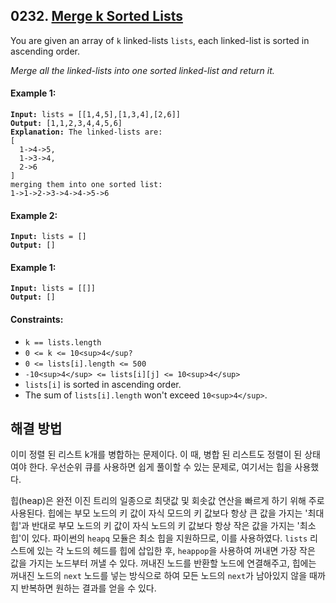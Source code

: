 ## 0232. [Merge k Sorted Lists](https://leetcode.com/problems/merge-k-sorted-lists/)

You are given an array of `k` linked-lists `lists`, each linked-list is sorted in ascending order.

_Merge all the linked-lists into one sorted linked-list and return it._

#### **Example 1:**

<pre><code><strong>Input:</strong> lists = [[1,4,5],[1,3,4],[2,6]]
<strong>Output:</strong> [1,1,2,3,4,4,5,6]
<strong>Explanation:</strong> The linked-lists are:
[
  1->4->5,
  1->3->4,
  2->6
]
merging them into one sorted list:
1->1->2->3->4->4->5->6</code></pre>

#### **Example 2:**

<pre><code><strong>Input:</strong> lists = []
<strong>Output:</strong> []</code></pre>

#### **Example 1:**

<pre><code><strong>Input:</strong> lists = [[]]
<strong>Output:</strong> []</code></pre>

#### **Constraints:**

- `k == lists.length`
- `0 <= k <= 10<sup>4</sup?`
- `0 <= lists[i].length <= 500`
- `-10<sup>4</sup> <= lists[i][j] <= 10<sup>4</sup>`
- `lists[i]` is sorted in ascending order.
- The sum of `lists[i].length` won't exceed `10<sup>4</sup>`.

## 해결 방법

이미 정렬 된 리스트 k개를 병합하는 문제이다. 이 때, 병합 된 리스트도 정렬이 된 상태여야 한다. 우선순위 큐를 사용하면 쉽게 풀이할 수 있는 문제로, 여기서는 힙을 사용했다.

힙(heap)은 완전 이진 트리의 일종으로 최댓값 및 회솟값 연산을 빠르게 하기 위해 주로 사용된다. 힙에는 부모 노드의 키 값이 자식 모드의 키 값보다 항상 큰 값을 가지는 '최대 힙'과 반대로 부모 노드의 키 값이 자식 노드의 키 값보다 항상 작은 값을 가지는 '최소 힙'이 있다. 파이썬의 `heapq` 모듈은 최소 힙을 지원하므로, 이를 사용하였다. `lists` 리스트에 있는 각 노드의 헤드를 힙에 삽입한 후, `heappop`을 사용하여 꺼내면 가장 작은 값을 가지는 노드부터 꺼낼 수 있다. 꺼내진 노드를 반환할 노드에 연결해주고, 힙에는 꺼내진 노드의 `next` 노드를 넣는 방식으로 하여 모든 노드의 `next`가 남아있지 않을 때까지 반복하면 원하는 결과를 얻을 수 있다.
